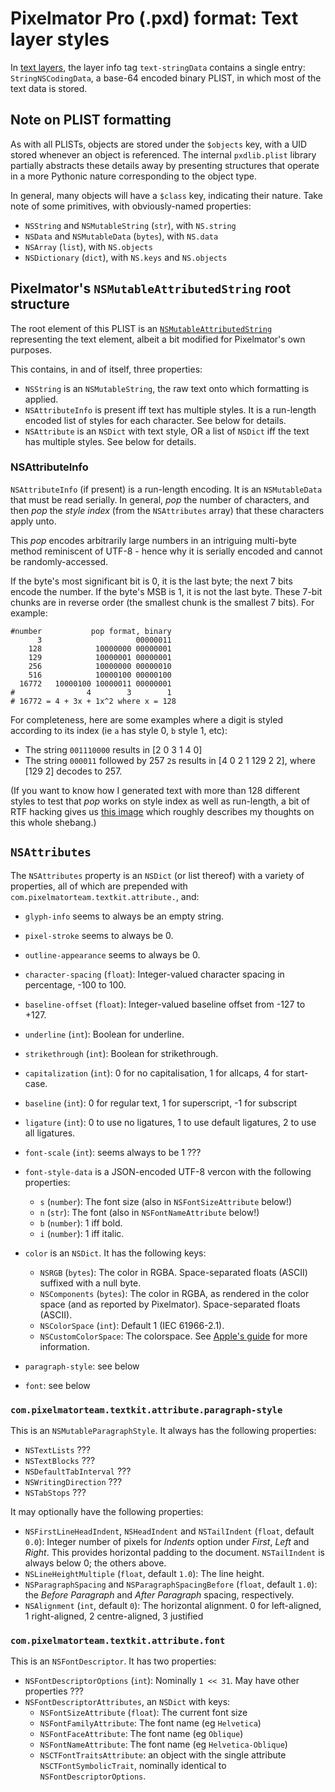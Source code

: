# Pixelmator Pro (.pxd) format: Text layer styles

In [text layers](/docs/pxd/layer.md#text), the layer info tag `text-stringData` contains a single entry: `StringNSCodingData`, a base-64 encoded binary PLIST, in which most of the text data is stored.

## Note on PLIST formatting

As with all PLISTs, objects are stored under the `$objects` key, with a UID stored whenever an object is referenced. The internal `pxdlib.plist` library partially abstracts these details away by presenting structures that operate in a more Pythonic nature corresponding to the object type.

In general, many objects will have a `$class` key, indicating their nature. Take note of some primitives, with obviously-named properties:
- `NSString` and `NSMutableString` (`str`), with `NS.string`
- `NSData` and `NSMutableData` (`bytes`), with `NS.data`
- `NSArray` (`list`), with `NS.objects`
- `NSDictionary` (`dict`), with `NS.keys` and `NS.objects`

## Pixelmator's `NSMutableAttributedString` root structure

The root element of this PLIST is an [`NSMutableAttributedString`](https://developer.apple.com/documentation/foundation/nsmutableattributedstring) representing the text element, albeit a bit modified for Pixelmator's own purposes.

This contains, in and of itself, three properties:

- `NSString` is an `NSMutableString`, the raw text onto which formatting is applied.
- `NSAttributeInfo` is present iff text has multiple styles. It is a run-length encoded list of styles for each character. See below for details.
- `NSAttribute` is an `NSDict` with text style, OR a list of `NSDict` iff the text has multiple styles. See below for details.

### NSAttributeInfo

`NSAttributeInfo` (if present) is a run-length encoding. It is an `NSMutableData` that must be read serially. In general, _pop_ the number of characters, and then _pop_ the *style index* (from the `NSAttributes` array) that these characters apply unto.

This _pop_ encodes arbitrarily large numbers in an intriguing multi-byte method reminiscent of UTF-8 - hence why it is serially encoded and cannot be randomly-accessed.

If the byte's most significant bit is 0, it is the last byte; the next 7 bits encode the number. If the byte's MSB is 1, it is not the last byte. These 7-bit chunks are in reverse order (the smallest chunk is the smallest 7 bits). For example:

```
#number           pop format, binary
      3                     00000011
    128            10000000 00000001
    129            10000001 00000001
    256            10000000 00000010
    516            10000100 00000100
  16772   10000100 10000011 00000001
#                4        3        1
# 16772 = 4 + 3x + 1x^2 where x = 128
```

For completeness, here are some examples where a digit is styled according to its index (ie `a` has style 0, `b` style 1, etc):
- The string `001110000` results in [2 0 3 1 4 0]
- The string `000011` followed by 257 `2`s results in [4 0  2 1 129 2 2], where [129 2] decodes to 257.

(If you want to know how I generated text with more than 128 different styles to test that _pop_ works on style index as well as run-length, a bit of RTF hacking gives us [this image](https://cdn.discordapp.com/attachments/1054061996695367811/1054771575137783859/Screenshot_2022-12-20_at_2.45.29_pm.png) which roughly describes my thoughts on this whole shebang.)


## `NSAttributes`

The `NSAttributes` property is an `NSDict` (or list thereof) with a variety of properties, all of which are prepended with `com.pixelmatorteam.textkit.attribute.`, and:

- `glyph-info` seems to always be an empty string.
- `pixel-stroke` seems to always be 0.
- `outline-appearance` seems to always be 0.
- `character-spacing` (`float`): Integer-valued character spacing in percentage, -100 to 100.
- `baseline-offset` (`float`): Integer-valued baseline offset from -127 to +127.
- `underline` (`int`): Boolean for underline.
- `strikethrough` (`int`): Boolean for strikethrough.
- `capitalization` (`int`): 0 for no capitalisation, 1 for allcaps, 4 for start-case.
- `baseline` (`int`): 0 for regular text, 1 for superscript, -1 for subscript
- `ligature` (`int`): 0 to use no ligatures, 1 to use default ligatures, 2 to use all ligatures.

- `font-scale` (`int`): seems always to be 1 ???
- `font-style-data` is a JSON-encoded UTF-8 vercon with the following properties:
  - `s` (`number`): The font size (also in `NSFontSizeAttribute` below!)
  - `n` (`str`): The font (also in `NSFontNameAttribute` below!)
  - `b` (`number`): 1 iff bold.
  - `i` (`number`): 1 iff italic.


- `color` is an `NSDict`. It has the following keys:
  - `NSRGB` (`bytes`): The color in RGBA. Space-separated floats (ASCII) suffixed with a null byte.
  - `NSComponents` (`bytes`): The color in RGBA, as rendered in the color space (and as reported by Pixelmator). Space-separated floats (ASCII).
  - `NSColorSpace` (`int`): Default 1 (IEC 61966-2.1).
  - `NSCustomColorSpace`: The colorspace. See [Apple's guide](https://developer.apple.com/library/archive/documentation/Cocoa/Conceptual/DrawColor/Tasks/UsingColorSpaces.html#//apple_ref/doc/uid/TP40001807) for more information.
- `paragraph-style`: see below
- `font`: see below


### `com.pixelmatorteam.textkit.attribute.paragraph-style`

This is an `NSMutableParagraphStyle`.
It always has the following properties:
- `NSTextLists` ???
- `NSTextBlocks` ???
- `NSDefaultTabInterval` ???
- `NSWritingDirection` ???
- `NSTabStops` ???

It may optionally have the following properties:
- `NSFirstLineHeadIndent`, `NSHeadIndent` and `NSTailIndent` (`float`, default `0.0`): Integer number of pixels for *Indents* option under *First*, *Left* and *Right*. This provides horizontal padding to the document. `NSTailIndent` is always below 0; the others above.
- `NSLineHeightMultiple` (`float`, default `1.0`): The line height.
- `NSParagraphSpacing` and `NSParagraphSpacingBefore` (`float`, default `1.0`): the *Before Paragraph* and *After Paragraph* spacing, respectively.
- `NSAlignment` (`int`, default `0`): The horizontal alignment. 0 for left-aligned, 1 right-aligned, 2 centre-aligned, 3 justified


### `com.pixelmatorteam.textkit.attribute.font`

This is an `NSFontDescriptor`. It has two properties:
- `NSFontDescriptorOptions` (`int`): Nominally `1 << 31`. May have other properties ???
- `NSFontDescriptorAttributes`, an `NSDict` with keys:
  - `NSFontSizeAttribute` (`float`): The current font size
  - `NSFontFamilyAttribute`: The font name (eg `Helvetica`)
  - `NSFontFaceAttribute`: The font name (eg `Oblique`)
  - `NSFontNameAttribute`: The font name (eg `Helvetica-Oblique`)
  - `NSCTFontTraitsAttribute`: an object with the single attribute `NSCTFontSymbolicTrait`, nominally identical to `NSFontDescriptorOptions`.